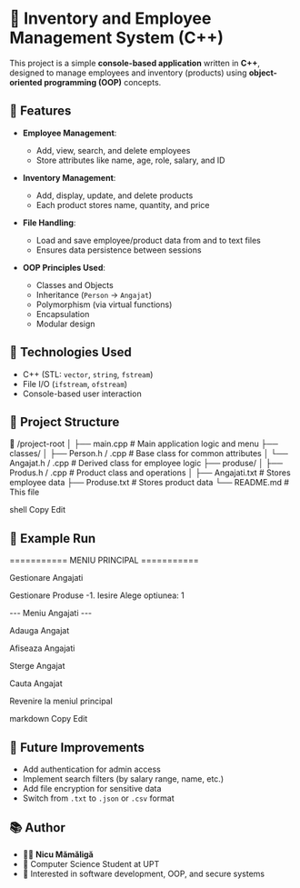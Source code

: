 # 🧾 Inventory and Employee Management System (C++)

This project is a simple **console-based application** written in **C++**, designed to manage employees and inventory (products) using **object-oriented programming (OOP)** concepts.

## 🚀 Features

- **Employee Management**:
  - Add, view, search, and delete employees
  - Store attributes like name, age, role, salary, and ID

- **Inventory Management**:
  - Add, display, update, and delete products
  - Each product stores name, quantity, and price

- **File Handling**:
  - Load and save employee/product data from and to text files
  - Ensures data persistence between sessions

- **OOP Principles Used**:
  - Classes and Objects
  - Inheritance (`Person` → `Angajat`)
  - Polymorphism (via virtual functions)
  - Encapsulation
  - Modular design

## 🧠 Technologies Used

- C++ (STL: `vector`, `string`, `fstream`)
- File I/O (`ifstream`, `ofstream`)
- Console-based user interaction

## 📂 Project Structure

📁 /project-root
│
├── main.cpp # Main application logic and menu
├── classes/
│ ├── Person.h / .cpp # Base class for common attributes
│ └── Angajat.h / .cpp # Derived class for employee logic
├── produse/
│ ├── Produs.h / .cpp # Product class and operations
│
├── Angajati.txt # Stores employee data
├── Produse.txt # Stores product data
└── README.md # This file

shell
Copy
Edit

## 🧪 Example Run

=========== MENIU PRINCIPAL ===========

Gestionare Angajati

Gestionare Produse
-1. Iesire
Alege optiunea: 1

--- Meniu Angajati ---

Adauga Angajat

Afiseaza Angajati

Sterge Angajat

Cauta Angajat

Revenire la meniul principal

markdown
Copy
Edit

## 📌 Future Improvements

- Add authentication for admin access
- Implement search filters (by salary range, name, etc.)
- Add file encryption for sensitive data
- Switch from `.txt` to `.json` or `.csv` format

## 📚 Author

- 👨‍💻 **Nicu Mămăligă**
- 📘 Computer Science Student at UPT
- 💼 Interested in software development, OOP, and secure systems
